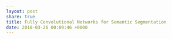 ```yaml
---
layout: post
share: true
title: Fully Convolutional Networks for Semantic Segmentation
date: 2018-03-26 00:09:46 +0000
---
```

